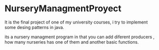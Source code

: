 # NurseryManagmentProyect
It is the final project of one of my university courses, i try to implement some desing patterns in java. 

its a nursery managment program in that you can add diferent producers , how many nurseries has one of them and another basic functions.
